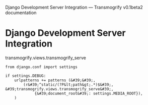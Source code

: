 Django Development Server Integration &mdash; Transmogrify v0.1beta2 documentation

# Django Development Server Integration #
transmogrify.views.transmogrify_serve

	from django.conf import settings

	if settings.DEBUG:
	    urlpatterns += patterns (&#39;&#39;,
	        (r&#39;^static/(?P&lt;path&gt;.*)$&#39;, &#39;transmogrify.views.transmogrify_serve&#39;,
	             {&#39;document_root&#39;: settings.MEDIA_ROOT}),
	    )
